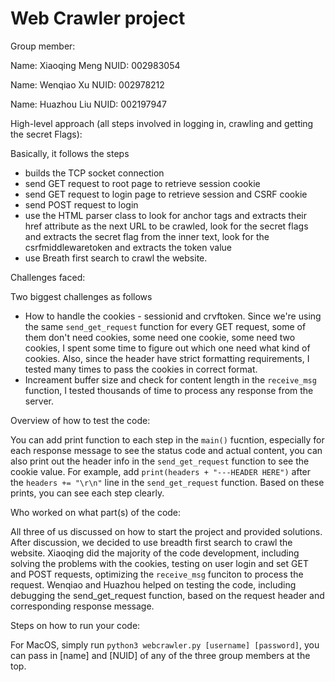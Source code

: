 # Web Crawler project

Group member:

Name: Xiaoqing Meng  NUID: 002983054

Name: Wenqiao Xu  NUID: 002978212

Name: Huazhou Liu  NUID: 002197947

High-level approach (all steps involved in logging in, crawling and getting the secret Flags):

Basically, it follows the steps

- builds the TCP socket connection
- send GET request to root page to retrieve session cookie
- send GET request to login page to retrieve session and CSRF cookie
- send POST request to login
- use the HTML parser class to look for anchor tags and extracts their href attribute as the next URL to be crawled, look for the secret flags and extracts the secret flag from the inner text, look for the csrfmiddlewaretoken and extracts the token value
- use Breath first search to crawl the website.

Challenges faced:

Two biggest challenges as follows

- How to handle the cookies - sessionid and crvftoken. Since we're using the same `send_get_request` function for every GET request, some of them don't need cookies, some need one cookie, some need two cookies, I spent some time to figure out which one need what kind of cookies. Also, since the header have strict formatting requirements, I tested many times to pass the cookies in correct format.
- Increament buffer size and check for content length in the `receive_msg` function, I tested thousands of time to process any response from the server.

Overview of how to test the code:

You can add print function to each step in the `main()` fucntion, especially for each response message to see the status code and actual content, you can also print out the header info in the `send_get_request` function to see the cookie value. For example, add `print(headers + "---HEADER HERE")` after the `headers += "\r\n"` line in the `send_get_request` function.
Based on these prints, you can see each step clearly.

Who worked on what part(s) of the code:

All three of us discussed on how to start the project and provided solutions. After discussion, we decided to use breadth first search to crawl the website.
Xiaoqing did the majority of the code development, including solving the problems with the cookies, testing on user login and set GET and POST requests, optimizing the `receive_msg` funciton to process the request.
Wenqiao and Huazhou helped on testing the code, including debugging the send_get_request function, based on the request header and corresponding response message.

Steps on how to run your code:

For MacOS, simply run `python3 webcrawler.py [username] [password]`, you can pass in [name] and [NUID] of any of the three group members at the top.
